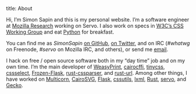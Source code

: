 title: About

Hi, I’m Simon Sapin and this is my personal website.
I’m a software engineer
at [Mozilla Research](https://www.mozilla.org/en-US/research/)
working on Servo.
I also work on specs in [W3C’s CSS Working Group](http://www.w3.org/Style/CSS/)
and eat [Python](http://python.org/) for breakfast.

You can find me as *SimonSapin* [on GitHub](https://github.com/SimonSapin),
[on Twitter](https://twitter.com/SimonSapin),
and on IRC (<i>#whatwg</i> on Freenode, <i>#servo</i> on Mozilla IRC, and others),
or send me
<a href="&#109;&#97;&#105;&#108;&#116;&#111;&#58;simon&#64;exyr.org">email</a>.

I hack on free / open source software both in my “day time” job and on my
own time.
I’m the main developer of
[WeasyPrint](http://weasyprint.org),
[cairocffi](http://pythonhosted.org/cairocffi/),
[tinycss](http://pythonhosted.org/tinycss/),
[cssselect](http://pythonhosted.org/cssselect/),
[Frozen-Flask](http://pythonhosted.org/Frozen-Flask/),
[rust-cssparser](https://github.com/servo/rust-cssparser), and
[rust-url](https://github.com/servo/rust-cssparser).
Among other things, I have worked on
[Multicorn](http://multicorn.org/),
[CairoSVG](http://cairosvg.org/),
[Flask](http://flask.pocoo.org/),
[cssutils](http://pythonhosted.org/cssutils/),
[lxml](http://lxml.de/),
[Rust](http://www.rust-lang.org/),
[servo](https://github.com/mozilla/servo/), and
[Gecko](https://developer.mozilla.org/en-US/docs/Mozilla/Gecko).
